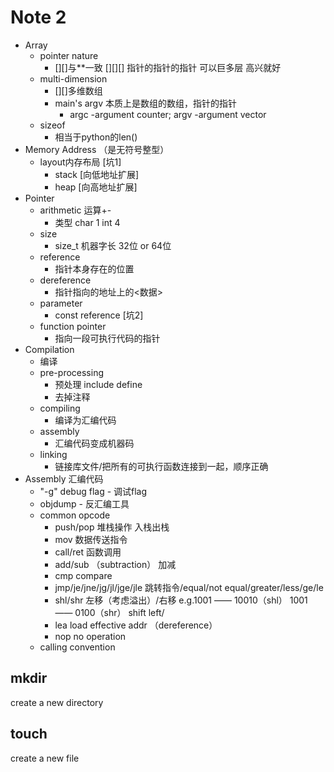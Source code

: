 # Note 2
  
- Array
  - pointer nature
    - [][]与**一致 
    [][][] 指针的指针的指针
     可以巨多层 高兴就好
  - multi-dimension
    - [][]多维数组
    - main's argv
    本质上是数组的数组，指针的指针
        - argc -argument counter; 
          argv -argument vector
  - sizeof
    - 相当于python的len()
- Memory Address （是无符号整型）
  - layout内存布局 [坑1]
    - stack
    [向低地址扩展]
    - heap
    [向高地址扩展]
- Pointer
  - arithmetic 
  运算+-
    - 类型 char 1 int 4 
  - size
    - size_t 机器字长 32位 or 64位
  - reference
     - 指针本身存在的位置
  - dereference
    - 指针指向的地址上的<数据>
  - parameter
    - const reference [坑2]
  - function pointer
    - 指向一段可执行代码的指针
- Compilation 
    - 编译
  - pre-processing 
    - 预处理
  include define 
    - 去掉注释
  - compiling 
    - 编译为汇编代码
  - assembly
    - 汇编代码变成机器码
  - linking
    - 链接库文件/把所有的可执行函数连接到一起，顺序正确
- Assembly 汇编代码
  - "-g" debug flag - 调试flag
  - objdump - 反汇编工具
  - common opcode
    - push/pop
    堆栈操作 入栈出栈
    - mov
    数据传送指令
    - call/ret
    函数调用
    - add/sub （subtraction）
    加减
    - cmp
    compare
    - jmp/je/jne/jg/jl/jge/jle
    跳转指令/equal/not equal/greater/less/ge/le
    - shl/shr
    左移（考虑溢出）/右移 e.g.1001 —— 10010（shl） 1001 —— 0100（shr）
shift left/
    - lea
    load effective addr （dereference）
    - nop
    no operation
  - calling convention
  
## mkdir

create a new directory

## touch

create a new file
